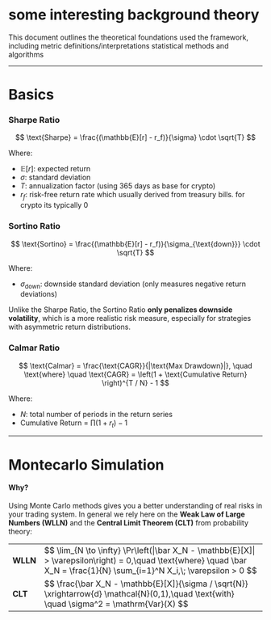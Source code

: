 # some interesting background theory

This document outlines the theoretical foundations used the framework, including metric definitions/interpretations statistical methods and algorithms

---

# Basics
### Sharpe Ratio
$$
\text{Sharpe} = \frac{(\mathbb{E}[r] - r_f)}{\sigma} \cdot \sqrt{T}
$$

Where:

- $\mathbb{E}[r]$: expected return  
- $\sigma$: standard deviation  
- $T$: annualization factor (using 365 days as base for crypto)
- $r_f$: risk-free return rate which usually derived from treasury bills. for crypto its typically 0 

### Sortino Ratio

$$
\text{Sortino} = \frac{(\mathbb{E}[r] - r_f)}{\sigma_{\text{down}}} \cdot \sqrt{T}
$$

Where:

- $\sigma_{\text{down}}$: downside standard deviation (only measures negative return deviations)

Unlike the Sharpe Ratio, the Sortino Ratio **only penalizes downside volatility**, which is a more realistic risk measure, especially for strategies with asymmetric return distributions.

### Calmar Ratio

$$
\text{Calmar} = \frac{\text{CAGR}}{|\text{Max Drawdown}|}, \quad \text{where} \quad 
\text{CAGR} = \left(1 + \text{Cumulative Return} \right)^{T / N} - 1
$$

Where:
- $N$: total number of periods in the return series
- Cumulative Return = $\prod (1 + r_t) - 1$

---

# Montecarlo Simulation
#### Why?
Using Monte Carlo methods gives you a better understanding of real risks in your trading system. In general we rely here on the **Weak Law of Large Numbers (WLLN)** and the **Central Limit Theorem (CLT)** from probability theory:

<table>
  <tr>
    <td><strong>WLLN</strong></td>
    <td>
      $$ 
      \lim_{N \to \infty} \Pr\left(|\bar X_N - \mathbb{E}[X]| > \varepsilon\right) = 0,\quad 
      \text{where} \quad 
      \bar X_N = \frac{1}{N} \sum_{i=1}^N X_i,\; \varepsilon > 0 
      $$
    </td>
  </tr>
  <tr>
    <td><strong>CLT</strong></td>
    <td>
      $$ 
      \frac{\bar X_N - \mathbb{E}[X]}{\sigma / \sqrt{N}} \xrightarrow{d} \mathcal{N}(0,1),\quad 
      \text{with} \quad 
      \sigma^2 = \mathrm{Var}(X) 
      $$
    </td>
  </tr>
</table>
